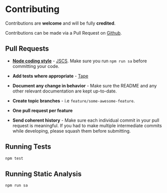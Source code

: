 # Contributing

Contributions are **welcome** and will be fully **credited**.

Contributions can be made via a Pull Request on [Github](https://github.com/mike182uk/tmp-dl).

## Pull Requests

- **[Node coding style](https://github.com/felixge/node-style-guide)** - [JSCS](http://jscs.info/). Make sure you run `npm run sa` before committing your code.

- **Add tests where appropriate** - [Tape](https://github.com/substack/tape)

- **Document any change in behavior** - Make sure the README and any other relevant documentation are kept up-to-date.

- **Create topic branches** - i.e `feature/some-awesome-feature`.

- **One pull request per feature**

- **Send coherent history** - Make sure each individual commit in your pull request is meaningful. If you had to make multiple intermediate commits while developing, please squash them before submitting.

## Running Tests

```bash
npm test
```

## Running Static Analysis

```bash
npm run sa
```
